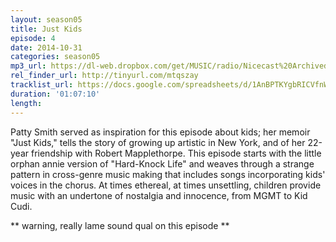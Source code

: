 ```yaml
---
layout: season05
title: Just Kids
episode: 4
date: 2014-10-31
categories: season05
mp3_url: https://dl-web.dropbox.com/get/MUSIC/radio/Nicecast%20Archived%20Audio%2020141017%202344.mp3?_subject_uid=7743283&w=AACo0WSkzcfnkb-yVXH7RiOMNkJg_kyWFMYtC7cSdT2gOA
rel_finder_url: http://tinyurl.com/mtqszay
tracklist_url: https://docs.google.com/spreadsheets/d/1AnBPTKYgbRICVfnWy8lh2XAfNTw8cQFm6TVHdbUXQa0/edit#gid=45
duration: '01:07:10'
length:
---
```


Patty Smith served as inspiration for this episode about kids; her memoir "Just Kids," tells the story of growing up artistic in New York, and of her 22-year friendship with Robert Mapplethorpe. This episode starts with the little orphan annie version of "Hard-Knock Life" and weaves through a strange pattern in cross-genre music making that includes songs incorporating kids' voices in the chorus. At times ethereal, at times unsettling, children provide music with an undertone of nostalgia and innocence, from MGMT to Kid Cudi.

** warning, really lame sound qual on this episode **
